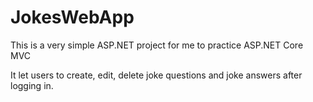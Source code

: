 # JokesWebApp
 This is a very simple ASP.NET project for me to practice ASP.NET Core MVC

It let users to create, edit, delete joke questions and joke answers after logging in.
